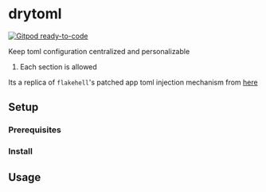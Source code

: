 # drytoml

[![Gitpod ready-to-code](https://img.shields.io/badge/Gitpod-ready--to--code-blue?logo=gitpod)](https://gitpod.io/#https://github.com/pwoolvett/drytoml)

Keep toml configuration centralized and personalizable

1. Each section is allowed

Its a replica of  `flakehell`'s patched app toml injection mechanism from [here](https://github.com/life4/flakehell/blob/d292e93de0e16b97adda83babf4de7aa24208d97/flakehell/_patched/_app.py#L60)

## Setup

### Prerequisites

### Install

## Usage
